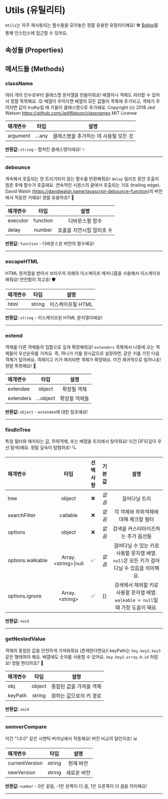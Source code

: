 # Utils (유틸리티)

`Utils`는 자주 재사용되는 함수들을 모아놓은 정말 유용한 유틸리티예요! 🛠️ [BdApi](./bdapi)를 통해 인스턴스에 접근할 수 있어요.

## 속성들 (Properties)



## 메서드들 (Methods)

### className
여러 개의 인수로부터 클래스명 문자열을 만들어줘요! 배열이나 객체도 처리할 수 있어서 정말 똑똑해요. 😊 배열이 주어지면 배열의 모든 값들이 목록에 추가되고, 객체가 주어지면 값이 truthy일 때 키들이 클래스명으로 추가돼요. Copyright (c) 2018 Jed Watson https://github.com/JedWatson/classnames MIT License

| 매개변수 |  타입  |       설명      |
|:----------|:------:|:----------------------:|
argument|...any|클래스명을 추가하는 데 사용될 모든 것

**반환값:** `string` - 합쳐진 클래스명이에요! ✨
___

### debounce
계속해서 호출되는 한 트리거되지 않는 함수를 반환해줘요! `delay` 밀리초 동안 호출이 멈춘 후에 함수가 호출돼요. 연속적인 시퀀스의 끝에서 호출되는 거죠 (trailing edge). David Walsh (https://davidwalsh.name/javascript-debounce-function)의 버전에서 적응한 거예요! 정말 유용하죠? 🚀

| 매개변수 |  타입  |       설명      |
|:----------|:------:|:----------------------:|
executor|function|디바운스될 함수
delay|number|호출을 지연시킬 밀리초 수

**반환값:** `function` - 디바운스된 버전의 함수예요!
___

### escapeHTML
HTML 문자열을 받아서 브라우저 자체의 이스케이프 메커니즘을 사용해서 이스케이프해줘요! 안전함이 최고죠! 🛡️

| 매개변수 |  타입  |       설명      |
|:----------|:------:|:----------------------:|
html|string|이스케이프될 HTML

**반환값:** `string` - 이스케이프된 HTML 문자열이에요!
___

### extend
객체를 다른 객체들의 집합으로 깊게 확장해줘요! `extenders` 목록에서 나중에 오는 객체들이 우선순위를 가져요. 즉, 하나가 키를 원시값으로 설정하면, 같은 키를 가진 다음 객체가 덮어써요. 객체이고 키가 매치되면 객체가 확장돼요. 이건 재귀적으로 일어나죠! 정말 똑똑해요! 🧠

| 매개변수 |  타입  |       설명      |
|:----------|:------:|:----------------------:|
extendee|object|확장될 객체
extenders|...object|확장할 객체들

**반환값:** `object` - `extendee`에 대한 참조예요!
___

### findInTree
특정 필터와 매치되는 값, 하위객체, 또는 배열을 트리에서 찾아줘요! 이건 DFS(깊이 우선 탐색)예요. 정말 깊숙이 탐험하죠! 🔍

| 매개변수 |  타입  | 선택사항 | 기본값 |       설명      |
|:----------|:------:|:--------:|:-------:|:----------------------:|
tree|object|&#x274C;|*없음*|걸어다닐 트리
searchFilter|callable|&#x274C;|*없음*|각 객체와 하위객체에 대해 체크할 필터
options|object|&#x274C;|*없음*|검색을 커스터마이즈하는 추가 옵션들
options.walkable|Array.&lt;string&gt;\|null|&#x2705;|*없음*|걸어다닐 수 있는 키로 사용할 문자열 배열. `null`은 모든 키가 걸어다닐 수 있음을 의미해요.
options.ignore|Array.&lt;string&gt;|&#x2705;|[]|검색에서 제외할 키로 사용할 문자열 배열. `walkable = null`일 때 가장 도움이 돼요.

**반환값:** `void`
___

### getNestedValue
객체의 중첩된 값을 안전하게 가져와줘요 (존재한다면요)! keyPath는 `key.key2.key3` 같은 형태여야 해요.
배열에도 숫자를 사용할 수 있어요. `key.key2.array.0.id` 처럼요! 정말 편리하죠? 🎯

| 매개변수 |  타입  |       설명      |
|:----------|:------:|:----------------------:|
obj|object|중첩된 값을 가져올 객체
keyPath|string|원하는 값으로의 키 경로

**반환값:** `void`
___

### semverCompare
이건 "1.0.0" 같은 시맨틱 버저닝에서 작동해요! 버전 비교의 달인이죠! 📊

| 매개변수 |  타입  |       설명      |
|:----------|:------:|:----------------------:|
currentVersion|string|현재 버전
newVersion|string|새로운 버전

**반환값:** `number` - 0은 같음, -1은 왼쪽이 더 큼, 1은 오른쪽이 더 큼을 의미해요!
___